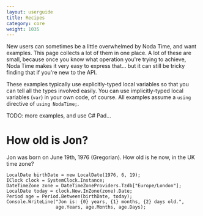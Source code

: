 ```yaml
---
layout: userguide
title: Recipes
category: core
weight: 1035
---
```


New users can sometimes be a little overwhelmed by Noda Time, and want examples. This
page collects a lot of them in one place. A lot of these are small, because once you
know what operation you're trying to achieve, Noda Time makes it very easy to express
that... but it can still be tricky finding that if you're new to the API.

These examples typically use explicitly-typed local variables so that you can tell
all the types involved easily. You can use implicitly-typed local variables (`var`)
in your own code, of course. All examples assume a `using` directive of `using NodaTime;`.

TODO: more examples, and use C# Pad...

How old is Jon?
====

Jon was born on June 19th, 1976 (Gregorian). How old is he now, in the UK time zone?

    LocalDate birthDate = new LocalDate(1976, 6, 19);
    IClock clock = SystemClock.Instance;
    DateTimeZone zone = DateTimeZoneProviders.Tzdb["Europe/London"];
    LocalDate today = clock.Now.InZone(zone).Date;
    Period age = Period.Between(birthDate, today);
    Console.WriteLine("Jon is: {0} years, {1} months, {2} days old.",
                      age.Years, age.Months, age.Days);